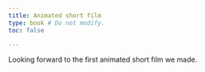 ```yaml
---
title: Animated short film
type: book # Do not modify.
toc: false

---
```


Looking forward to the first animated short film we made.